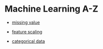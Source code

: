 # Machine Learning A-Z
- [missing value](docs/missing_value.md)  

- [feature scaling](docs/feature_scaling.md)  

- [categorical data](docs/categorical_data.md)
